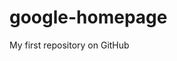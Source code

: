 # google-homepage
My first repository on GitHub
<title>Project: HTML/CSS</title>
<a href="http://www.theodinproject.com/web-development-101/html-css?ref=lnav>The Odin Project</a>


